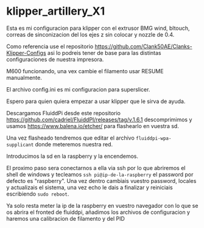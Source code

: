 # klipper_artillery_X1
Esta es mi configuracion para klipper con el extrusor BMG wind, bltouch, correas de sinconizacion del los ejes z sin colocar y nozzle de 0.4. 

Como referencia use el repositorio https://github.com/Clank50AE/Clanks-Klipper-Configs asi lo podreis tener de base para las distintas configuraciones de nuestra impresora.

M600 funcionando, una vex cambie el filamento usar RESUME manualmente.

El archivo config.ini es mi configuracion para superslicer.




Espero para quien quiera empezar a usar klipper que le sirva de ayuda.







Descargamos FluiddPi desde este repositorio https://github.com/cadriel/FluiddPI/releases/tag/v.1.6.1 descomprimimos y usamos https://www.balena.io/etcher/ para flashearlo en vuestra sd.

Una vez flasheado tendremos que editar el archivo <code>fluiddpi-wpa-supplicant</code> donde meteremos nuestra red.

Introducimos la sd en la raspberry y la encendemos.

El proximo paso sera conectarnos a ella via ssh por lo que abriremos el shell de windows y tecleamos <code>ssh pi@ip-de-la-raspberry</code> el password por defecto es "raspberry". Una vez dentro cambiais vuestro password, locales y actualizais el sistema, una vez echo le dais a finalizar y reiniciais escribiendo <code>sudo reboot</code>.

Ya solo resta meter la ip de la raspberry en vuestro navegador con lo que se os abrira el fronted de fluiddpi, añadimos los archivos de configuracion y haremos una calibracion de filamento y del PID
